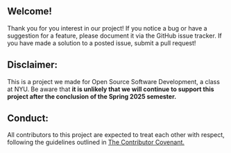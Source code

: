 ## Welcome!

Thank you for you interest in our project! If you notice a bug or have a suggestion for a feature, please document it via the GitHub issue tracker. If you have made a solution to a posted issue, submit a pull request!

## Disclaimer:

This is a project we made for Open Source Software Development, a class at NYU. Be aware that **it is unlikely that we will continue to support this project after the conclusion of the Spring 2025 semester.**

## Conduct:

All contributors to this project are expected to treat each other with respect, following the guidelines outlined in [The Contributor Covenant.](https://www.contributor-covenant.org)